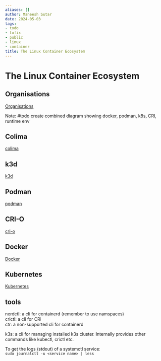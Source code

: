 ```yaml
---
aliases: []
author: Maneesh Sutar
date: 2024-05-03
tags:
- todo
- tofix
- public
- linux
- container
title: The Linux Container Ecosystem
---
```


# The Linux Container Ecosystem

## Organisations

[Organisations](Organisations.md)

Note: #todo  create combined diagram showing docker, podman, k8s, CRI, runtime env

## Colima

[colima](colima.md)

## k3d

[k3d](k3d.md)

## Podman

[podman](podman.md)

## CRI-O

[cri-o](cri-o.md)

## Docker

[Docker](Docker.md)

## Kubernetes

[Kubernetes](Kubernetes.md)

## tools

nerdctl: a cli for containerd (remember to use namspaces)  
crictl: a cli for CRI  
ctr: a non-supported cli for containerd

k3s: a cli for managing installed k3s cluster. Internally provides other commands like kubectl, crictl etc.

To get the logs (stdout) of a systemctl service:  
`sudo journalctl -u <service name> | less`
